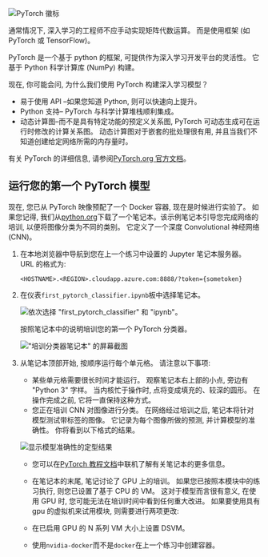 ![PyTorch 徽标](../media/5-image1.png) 

通常情况下, 深入学习的工程师不应手动实现矩阵代数运算。 而是使用框架 (如 PyTorch 或 TensorFlow)。  

PyTorch 是一个基于 python 的框架, 可提供作为深入学习开发平台的灵活性。 它基于 Python 科学计算库 (NumPy) 构建。 

现在, 你可能会问, 为什么我们使用 PyTorch 构建深入学习模型？  

- 易于使用 API –如果您知道 Python, 则可以快速向上提升。
- Python 支持– PyTorch 与科学计算堆栈顺利集成。
- 动态计算图–而不是具有特定功能的预定义关系图, PyTorch 可动态生成可在运行时修改的计算关系图。 动态计算图对于嵌套的批处理很有用, 并且当我们不知道创建给定网络所需的内存量时。

有关 PyTorch 的详细信息, 请参阅[PyTorch.org 官方文档](https://pytorch.org/about/)。

## <a name="run-your-first-pytorch-model"></a>运行您的第一个 PyTorch 模型

现在, 您已从 PyTorch 映像预配了一个 Docker 容器, 现在是时候进行实验了。 如果您记得, 我们从[python.org](https://python.org)下载了一个笔记本。该示例笔记本引导您完成网络的培训, 以便将图像分类为不同的类别。 它定义了一个深度 Convolutional 神经网络 (CNN)。

1. 在本地浏览器中导航到您在上一个练习中设置的 Jupyter 笔记本服务器。 URL 的格式为:

    `<HOSTNAME>.<REGION>.cloudapp.azure.com:8888/?token={sometoken}`

1. 在仪表`first_pytorch_classifier.ipynb`板中选择笔记本。

    ![依次选择 "first_pytorch_classifier" 和 "ipynb"。](../media/5-image2.PNG)

    按照笔记本中的说明培训您的第一个 PyTorch 分类器。

    !["培训分类器笔记本" 的屏幕截图](../media/5-image3.PNG)

2. 从笔记本顶部开始, 按顺序运行每个单元格。 请注意以下事项:

    - 某些单元格需要很长时间才能运行。 观察笔记本右上部的小点, 旁边有 "Python 3" 字样。 当内核忙于操作时, 点将变成填充的、较深的圆形。 在操作完成之前, 它将一直保持这种方式。 
    - 您正在培训 CNN 对图像进行分类。 在网络经过培训之后, 笔记本将针对模型测试带标签的图像。 它记录为每个图像所做的预测, 并计算模型的准确性。 你将看到以下格式的结果。

    ![显示模型准确性的定型结果](../media/accuracy.png)
    
    - 您可以在[PyTorch 教程文档](https://pytorch.org/tutorials/beginner/blitz/cifar10_tutorial.html)中联机了解有关笔记本的更多信息。
    
    - 在笔记本的末尾, 笔记讨论了 GPU 上的培训。 如果您已按照本模块中的练习执行, 则您已设置了基于 CPU 的 VM。 这对于模型而言很有意义, 在使用 GPU 时, 您可能无法在培训时间中看到任何重大改进。 如果要使用具有 gpu 的虚拟机来试用模块, 则需要进行两项更改:
    - 在已启用 GPU 的 N 系列 VM 大小上设置 DSVM。
    - 使用`nvidia-docker`而不是`docker`在上一个练习中创建容器。